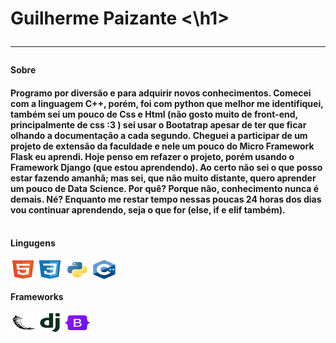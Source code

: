 

<h1> Guilherme Paizante <\h1>
  
---
<h4> Sobre <h4>
  Programo por diversão e para adquirir novos conhecimentos. Comecei com a linguagem C++, porém, foi com python que melhor me identifiquei, também sei um pouco de Css e Html (não gosto muito de front-end, principalmente de css :3 ) sei usar o Bootatrap apesar de ter que ficar olhando a documentação a cada segundo. Cheguei a participar de um projeto de extensão da faculdade e nele um pouco do Micro Framework Flask eu aprendi. Hoje penso em refazer o projeto, porém usando o Framework Django (que estou aprendendo). Ao certo não sei o que posso estar fazendo amanhã; mas sei, que não muito distante, quero aprender um pouco de Data Science. Por quê? Porque não, conhecimento nunca é demais. Né? Enquanto me restar tempo nessas poucas 24 horas dos dias vou continuar aprendendo, seja o que for (else, if e elif também).


<div style="display: inline_block"><br>
<h4>Lingugens</h4>
  <img align="center" alt="Gui-HTML" height="30" width="40" src="https://raw.githubusercontent.com/devicons/devicon/master/icons/html5/html5-original.svg">
  <img align="center" alt="Gui-CSS" height="30" width="40" src="https://raw.githubusercontent.com/devicons/devicon/master/icons/css3/css3-original.svg">
  <img align="center" alt="Gui-Python" height="30" width="40" src="https://raw.githubusercontent.com/devicons/devicon/master/icons/python/python-original.svg">
  <img align="center" alt="Gui-Cs++" height="30" width="40" src="https://raw.githubusercontent.com/devicons/devicon/master/icons/cplusplus/cplusplus-original.svg">
<h4>Frameworks</h4>
  <img align="center" alt="Gui-Flask" height="30" width="40" src="https://raw.githubusercontent.com/devicons/devicon/master/icons/flask/flask-original.svg">
  <img align="center" alt="Gui-Django" height="30" width="40" src="https://raw.githubusercontent.com/devicons/devicon/master/icons/django/django-plain.svg">
  <img align="center" alt="Gui-Bootstrap" height="30" width="40" src="https://raw.githubusercontent.com/devicons/devicon/master/icons/bootstrap/bootstrap-original.svg">
</div>

